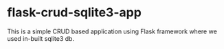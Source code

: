 # flask-crud-sqlite3-app
This is a simple CRUD based application using Flask framework where we used in-built sqlite3 db.

